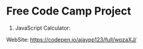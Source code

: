 # Free Code Camp Project

1) JavaScript Calculator:

WebSite: https://codepen.io/ajaypp123/full/wpzaXJ/